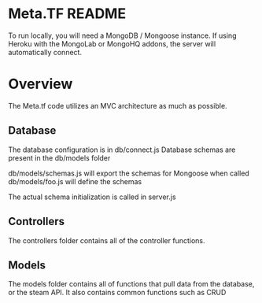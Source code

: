 # Meta.TF README

To run locally, you will need a MongoDB / Mongoose instance.
If using Heroku with the MongoLab or MongoHQ addons, the server will automatically connect.

Overview
========
The Meta.tf code utilizes an MVC architecture as much as possible.

Database
--------
The database configuration is in db/connect.js
Database schemas are present in the db/models folder

db/models/schemas.js will export the schemas for Mongoose when called
db/models/foo.js will define the schemas

The actual schema initialization is called in server.js

Controllers
-----------
The controllers folder contains all of the controller functions.

Models
------
The models folder contains all of functions that pull data from the database, or the steam API.
It also contains common functions such as CRUD


